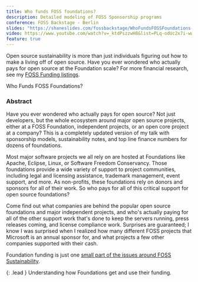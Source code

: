 ```yaml
---
title: Who funds FOSS foundations?
description: Detailed modeling of FOSS Sponsorship programs
conference: FOSS Backstage - Berlin
slides: "https://shaneslides.com/fossbackstage/WhoFundsFOSSFoundations-FOSSBackstage2024.html"
video: https://www.youtube.com/watch?v=_ktdPszzwH8&list=PLq-odUc2x7i-ww77dGasjo-d54ohCAb8k&index=34
feature: true
---
```


Open source sustainability is more than just individuals figuring out how to make a living off of open source. Have you ever wondered who actually pays for open source at the Foundation scale?  For more financial research, see my [FOSS Funding listings](https://fossfunding.com/).

<div class="lead bg-info well">
Who Funds FOSS Foundations?
</div>

### Abstract

Have you ever wondered who actually pays for open source? Not just developers, but the whole ecosystem around major open source projects, either at a FOSS Foundation, independent projects, or an open core project at a company?  This is a completely updated version of my talk with sponsorship models, sustainability notes, and top line finance numbers for dozens of foundations.

Most major software projects we all rely on are hosted at Foundations like Apache, Eclipse, Linux, or Software Freedom Conservancy. Those foundations provide a wide variety of support to project communities, including legal and licensing assistance, trademark management, event support, and more. As non-profits, these foundations rely on donors and sponsors for all of their work. So who pays for all of this critical support for open source foundations?

Come find out what companies are behind the popular open source foundations and major independent projects, and who's actually paying for all of the other support work that's done to keep the servers running, press releases coming, and license compliance work. Surprises are guaranteed; I know I was surprised when I realized how many different FOSS projects that Microsoft is an annual sponsor for, and what projects a few other companies supported with their cash.

Foundation funding is just one [small part of the issues around FOSS Sustainability](https://fosssustainability.com/aspects/).

{: .lead }
Understanding how Foundations get and use their funding.
